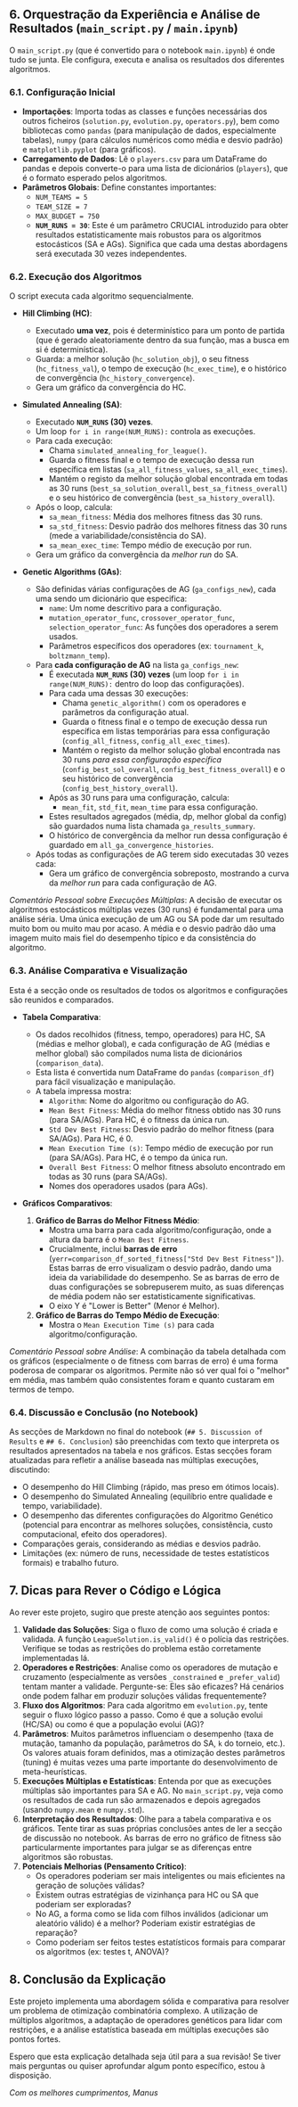 

## 6. Orquestração da Experiência e Análise de Resultados (`main_script.py` / `main.ipynb`)

O `main_script.py` (que é convertido para o notebook `main.ipynb`) é onde tudo se junta. Ele configura, executa e analisa os resultados dos diferentes algoritmos.

### 6.1. Configuração Inicial

*   **Importações**: Importa todas as classes e funções necessárias dos outros ficheiros (`solution.py`, `evolution.py`, `operators.py`), bem como bibliotecas como `pandas` (para manipulação de dados, especialmente tabelas), `numpy` (para cálculos numéricos como média e desvio padrão) e `matplotlib.pyplot` (para gráficos).
*   **Carregamento de Dados**: Lê o `players.csv` para um DataFrame do pandas e depois converte-o para uma lista de dicionários (`players`), que é o formato esperado pelos algoritmos.
*   **Parâmetros Globais**: Define constantes importantes:
    *   `NUM_TEAMS = 5`
    *   `TEAM_SIZE = 7`
    *   `MAX_BUDGET = 750`
    *   **`NUM_RUNS = 30`**: Este é um parâmetro CRUCIAL introduzido para obter resultados estatisticamente mais robustos para os algoritmos estocásticos (SA e AGs). Significa que cada uma destas abordagens será executada 30 vezes independentes.

### 6.2. Execução dos Algoritmos

O script executa cada algoritmo sequencialmente.

*   **Hill Climbing (HC)**:
    *   Executado **uma vez**, pois é determinístico para um ponto de partida (que é gerado aleatoriamente dentro da sua função, mas a busca em si é determinística).
    *   Guarda: a melhor solução (`hc_solution_obj`), o seu fitness (`hc_fitness_val`), o tempo de execução (`hc_exec_time`), e o histórico de convergência (`hc_history_convergence`).
    *   Gera um gráfico da convergência do HC.

*   **Simulated Annealing (SA)**:
    *   Executado **`NUM_RUNS` (30) vezes**.
    *   Um loop `for i in range(NUM_RUNS):` controla as execuções.
    *   Para cada execução:
        *   Chama `simulated_annealing_for_league()`.
        *   Guarda o fitness final e o tempo de execução dessa run específica em listas (`sa_all_fitness_values`, `sa_all_exec_times`).
        *   Mantém o registo da melhor solução global encontrada em todas as 30 runs (`best_sa_solution_overall`, `best_sa_fitness_overall`) e o seu histórico de convergência (`best_sa_history_overall`).
    *   Após o loop, calcula:
        *   `sa_mean_fitness`: Média dos melhores fitness das 30 runs.
        *   `sa_std_fitness`: Desvio padrão dos melhores fitness das 30 runs (mede a variabilidade/consistência do SA).
        *   `sa_mean_exec_time`: Tempo médio de execução por run.
    *   Gera um gráfico da convergência da *melhor run* do SA.

*   **Genetic Algorithms (GAs)**:
    *   São definidas várias configurações de AG (`ga_configs_new`), cada uma sendo um dicionário que especifica:
        *   `name`: Um nome descritivo para a configuração.
        *   `mutation_operator_func`, `crossover_operator_func`, `selection_operator_func`: As funções dos operadores a serem usados.
        *   Parâmetros específicos dos operadores (ex: `tournament_k`, `boltzmann_temp`).
    *   Para **cada configuração de AG** na lista `ga_configs_new`:
        *   É executada **`NUM_RUNS` (30) vezes** (um loop `for i in range(NUM_RUNS):` dentro do loop das configurações).
        *   Para cada uma dessas 30 execuções:
            *   Chama `genetic_algorithm()` com os operadores e parâmetros da configuração atual.
            *   Guarda o fitness final e o tempo de execução dessa run específica em listas temporárias para essa configuração (`config_all_fitness`, `config_all_exec_times`).
            *   Mantém o registo da melhor solução global encontrada nas 30 runs *para essa configuração específica* (`config_best_sol_overall`, `config_best_fitness_overall`) e o seu histórico de convergência (`config_best_history_overall`).
        *   Após as 30 runs para uma configuração, calcula:
            *   `mean_fit`, `std_fit`, `mean_time` para essa configuração.
        *   Estes resultados agregados (média, dp, melhor global da config) são guardados numa lista chamada `ga_results_summary`.
        *   O histórico de convergência da melhor run dessa configuração é guardado em `all_ga_convergence_histories`.
    *   Após todas as configurações de AG terem sido executadas 30 vezes cada:
        *   Gera um gráfico de convergência sobreposto, mostrando a curva da *melhor run* para cada configuração de AG.

*Comentário Pessoal sobre Execuções Múltiplas*: A decisão de executar os algoritmos estocásticos múltiplas vezes (30 runs) é fundamental para uma análise séria. Uma única execução de um AG ou SA pode dar um resultado muito bom ou muito mau por acaso. A média e o desvio padrão dão uma imagem muito mais fiel do desempenho típico e da consistência do algoritmo.

### 6.3. Análise Comparativa e Visualização

Esta é a secção onde os resultados de todos os algoritmos e configurações são reunidos e comparados.

*   **Tabela Comparativa**: 
    *   Os dados recolhidos (fitness, tempo, operadores) para HC, SA (médias e melhor global), e cada configuração de AG (médias e melhor global) são compilados numa lista de dicionários (`comparison_data`).
    *   Esta lista é convertida num DataFrame do `pandas` (`comparison_df`) para fácil visualização e manipulação.
    *   A tabela impressa mostra:
        *   `Algorithm`: Nome do algoritmo ou configuração do AG.
        *   `Mean Best Fitness`: Média do melhor fitness obtido nas 30 runs (para SA/AGs). Para HC, é o fitness da única run.
        *   `Std Dev Best Fitness`: Desvio padrão do melhor fitness (para SA/AGs). Para HC, é 0.
        *   `Mean Execution Time (s)`: Tempo médio de execução por run (para SA/AGs). Para HC, é o tempo da única run.
        *   `Overall Best Fitness`: O melhor fitness absoluto encontrado em todas as 30 runs (para SA/AGs).
        *   Nomes dos operadores usados (para AGs).

*   **Gráficos Comparativos**:
    1.  **Gráfico de Barras do Melhor Fitness Médio**: 
        *   Mostra uma barra para cada algoritmo/configuração, onde a altura da barra é o `Mean Best Fitness`.
        *   Crucialmente, inclui **barras de erro** (`yerr=comparison_df_sorted_fitness["Std Dev Best Fitness"]`). Estas barras de erro visualizam o desvio padrão, dando uma ideia da variabilidade do desempenho. Se as barras de erro de duas configurações se sobrepuserem muito, as suas diferenças de média podem não ser estatisticamente significativas.
        *   O eixo Y é "Lower is Better" (Menor é Melhor).
    2.  **Gráfico de Barras do Tempo Médio de Execução**:
        *   Mostra o `Mean Execution Time (s)` para cada algoritmo/configuração.

*Comentário Pessoal sobre Análise*: A combinação da tabela detalhada com os gráficos (especialmente o de fitness com barras de erro) é uma forma poderosa de comparar os algoritmos. Permite não só ver qual foi o "melhor" em média, mas também quão consistentes foram e quanto custaram em termos de tempo.

### 6.4. Discussão e Conclusão (no Notebook)

As secções de Markdown no final do notebook (`## 5. Discussion of Results` e `## 6. Conclusion`) são preenchidas com texto que interpreta os resultados apresentados na tabela e nos gráficos. Estas secções foram atualizadas para refletir a análise baseada nas múltiplas execuções, discutindo:

*   O desempenho do Hill Climbing (rápido, mas preso em ótimos locais).
*   O desempenho do Simulated Annealing (equilíbrio entre qualidade e tempo, variabilidade).
*   O desempenho das diferentes configurações do Algoritmo Genético (potencial para encontrar as melhores soluções, consistência, custo computacional, efeito dos operadores).
*   Comparações gerais, considerando as médias e desvios padrão.
*   Limitações (ex: número de runs, necessidade de testes estatísticos formais) e trabalho futuro.

## 7. Dicas para Rever o Código e Lógica

Ao rever este projeto, sugiro que preste atenção aos seguintes pontos:

1.  **Validade das Soluções**: Siga o fluxo de como uma solução é criada e validada. A função `LeagueSolution.is_valid()` é o polícia das restrições. Verifique se todas as restrições do problema estão corretamente implementadas lá.
2.  **Operadores e Restrições**: Analise como os operadores de mutação e cruzamento (especialmente as versões `_constrained` e `_prefer_valid`) tentam manter a validade. Pergunte-se: Eles são eficazes? Há cenários onde podem falhar em produzir soluções válidas frequentemente?
3.  **Fluxo dos Algoritmos**: Para cada algoritmo em `evolution.py`, tente seguir o fluxo lógico passo a passo. Como é que a solução evolui (HC/SA) ou como é que a população evolui (AG)?
4.  **Parâmetros**: Muitos parâmetros influenciam o desempenho (taxa de mutação, tamanho da população, parâmetros do SA, `k` do torneio, etc.). Os valores atuais foram definidos, mas a otimização destes parâmetros (tuning) é muitas vezes uma parte importante do desenvolvimento de meta-heurísticas.
5.  **Execuções Múltiplas e Estatísticas**: Entenda por que as execuções múltiplas são importantes para SA e AG. No `main_script.py`, veja como os resultados de cada run são armazenados e depois agregados (usando `numpy.mean` e `numpy.std`).
6.  **Interpretação dos Resultados**: Olhe para a tabela comparativa e os gráficos. Tente tirar as suas próprias conclusões antes de ler a secção de discussão no notebook. As barras de erro no gráfico de fitness são particularmente importantes para julgar se as diferenças entre algoritmos são robustas.
7.  **Potenciais Melhorias (Pensamento Crítico)**:
    *   Os operadores poderiam ser mais inteligentes ou mais eficientes na geração de soluções válidas?
    *   Existem outras estratégias de vizinhança para HC ou SA que poderiam ser exploradas?
    *   No AG, a forma como se lida com filhos inválidos (adicionar um aleatório válido) é a melhor? Poderiam existir estratégias de reparação?
    *   Como poderiam ser feitos testes estatísticos formais para comparar os algoritmos (ex: testes t, ANOVA)?

## 8. Conclusão da Explicação

Este projeto implementa uma abordagem sólida e comparativa para resolver um problema de otimização combinatória complexo. A utilização de múltiplos algoritmos, a adaptação de operadores genéticos para lidar com restrições, e a análise estatística baseada em múltiplas execuções são pontos fortes.

Espero que esta explicação detalhada seja útil para a sua revisão! Se tiver mais perguntas ou quiser aprofundar algum ponto específico, estou à disposição.

*Com os melhores cumprimentos,
Manus*

